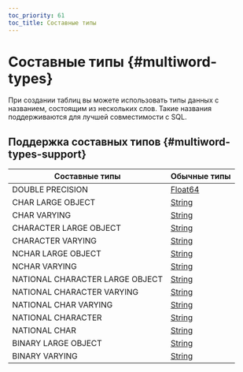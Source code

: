 ```yaml
---
toc_priority: 61
toc_title: Составные типы
---
```


# Составные типы {#multiword-types}

При создании таблиц вы можете использовать типы данных с названием, состоящим из нескольких слов. Такие названия поддерживаются для лучшей совместимости с SQL.

## Поддержка составных типов {#multiword-types-support}

| Составные типы                      | Обычные типы                                              |
|-------------------------------------|-----------------------------------------------------------|
| DOUBLE PRECISION                    | [Float64](../../sql-reference/data-types/float.md)        |
| CHAR LARGE OBJECT                   | [String](../../sql-reference/data-types/string.md)        |
| CHAR VARYING                        | [String](../../sql-reference/data-types/string.md)        |
| CHARACTER LARGE OBJECT              | [String](../../sql-reference/data-types/string.md)        |
| CHARACTER VARYING                   | [String](../../sql-reference/data-types/string.md)        |
| NCHAR LARGE OBJECT                  | [String](../../sql-reference/data-types/string.md)        |
| NCHAR VARYING                       | [String](../../sql-reference/data-types/string.md)        |
| NATIONAL CHARACTER LARGE OBJECT     | [String](../../sql-reference/data-types/string.md)        |
| NATIONAL CHARACTER VARYING          | [String](../../sql-reference/data-types/string.md)        |
| NATIONAL CHAR VARYING               | [String](../../sql-reference/data-types/string.md)        |
| NATIONAL CHARACTER                  | [String](../../sql-reference/data-types/string.md)        |
| NATIONAL CHAR                       | [String](../../sql-reference/data-types/string.md)        |
| BINARY LARGE OBJECT                 | [String](../../sql-reference/data-types/string.md)        |
| BINARY VARYING                      | [String](../../sql-reference/data-types/string.md)        |

